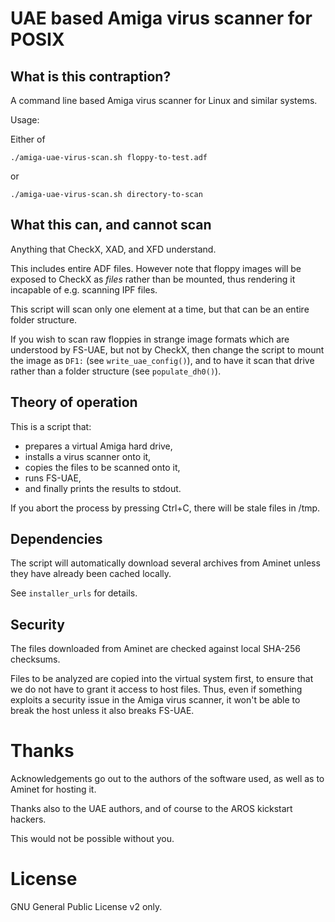UAE based Amiga virus scanner for POSIX
========================================


What is this contraption?
--------------------------

A command line based Amiga virus scanner for Linux and similar systems.

Usage:

Either of

    ./amiga-uae-virus-scan.sh floppy-to-test.adf

or

    ./amiga-uae-virus-scan.sh directory-to-scan


What this can, and cannot scan
-------------------------------

Anything that CheckX, XAD, and XFD understand.

This includes entire ADF files.
However note that floppy images will be exposed to CheckX
as *files* rather than be mounted, thus rendering it
incapable of e.g. scanning IPF files.

This script will scan only one element at a time, but that
can be an entire folder structure.


If you wish to scan raw floppies in strange image formats
which are understood by FS-UAE, but not by CheckX, then
change the script to mount the image as `DF1:`
(see `write_uae_config()`), and to have it scan that drive
rather than a folder structure (see `populate_dh0()`).


Theory of operation
--------------------

This is a script that:

 - prepares a virtual Amiga hard drive,
 - installs a virus scanner onto it,
 - copies the files to be scanned onto it,
 - runs FS-UAE,
 - and finally prints the results to stdout.

If you abort the process by pressing Ctrl+C, there will be
stale files in /tmp.


Dependencies
-------------

The script will automatically download several archives from
Aminet unless they have already been cached locally.

See `installer_urls` for details.


Security
---------

The files downloaded from Aminet are checked against local
SHA-256 checksums.

Files to be analyzed are copied into the virtual system first,
to ensure that we do not have to grant it access to host files.
Thus, even if something exploits a security issue in the Amiga
virus scanner, it won't be able to break the host unless it
also breaks FS-UAE.



Thanks
=======

Acknowledgements go out to the authors of the software used,
as well as to Aminet for hosting it.

Thanks also to the UAE authors, and of course to the AROS
kickstart hackers.

This would not be possible without you.



License
========

GNU General Public License v2 only.
